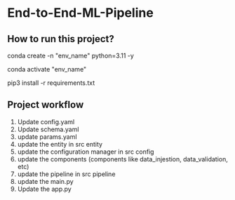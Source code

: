 # End-to-End-ML-Pipeline

## How to run this project?

conda create -n "env_name" python=3.11 -y

conda activate "env_name"

pip3 install -r requirements.txt


## Project workflow

1. Update config.yaml
2. Update schema.yaml
3. update params.yaml
4. update the entity in src entity
5. update the configuration manager in src config
6. update the components (components like data_injestion, data_validation, etc)
7. update the pipeline in src pipeline
8. update the main.py
9. Update the app.py 